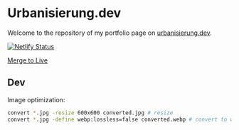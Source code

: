 # Urbanisierung.dev

Welcome to the repository of my portfolio page on [urbanisierung.dev](https://urbanisierung.dev).

[![Netlify Status](https://api.netlify.com/api/v1/badges/f102ce14-534a-40e3-82fa-ef46c185bfe4/deploy-status)](https://app.netlify.com/sites/urbanisierung/deploys)

[Merge to Live](https://github.com/urbanisierung/urbanisierung.dev/compare/live...main?expand=1)

## Dev

Image optimization:

```bash
convert *.jpg -resize 600x600 converted.jpg # resize
convert *.jpg -define webp:lossless=false converted.webp # convert to webp
```

